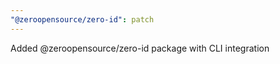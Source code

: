 ```yaml
---
"@zeroopensource/zero-id": patch
---
```


Added @zeroopensource/zero-id package with CLI integration
